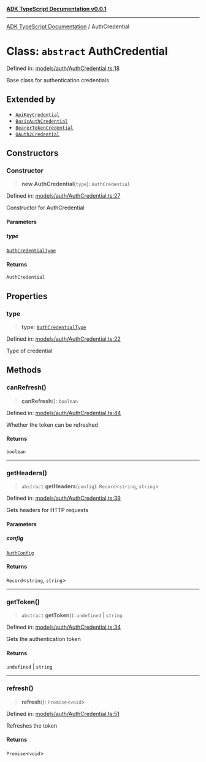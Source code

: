 [**ADK TypeScript Documentation v0.0.1**](../README.md)

***

[ADK TypeScript Documentation](../globals.md) / AuthCredential

# Class: `abstract` AuthCredential

Defined in: [models/auth/AuthCredential.ts:18](https://github.com/pontus-devoteam/adk-typescript/blob/debe65286edf8e899c3500f5b5966544d2447b8d/src/models/auth/AuthCredential.ts#L18)

Base class for authentication credentials

## Extended by

- [`ApiKeyCredential`](ApiKeyCredential.md)
- [`BasicAuthCredential`](BasicAuthCredential.md)
- [`BearerTokenCredential`](BearerTokenCredential.md)
- [`OAuth2Credential`](OAuth2Credential.md)

## Constructors

### Constructor

> **new AuthCredential**(`type`): `AuthCredential`

Defined in: [models/auth/AuthCredential.ts:27](https://github.com/pontus-devoteam/adk-typescript/blob/debe65286edf8e899c3500f5b5966544d2447b8d/src/models/auth/AuthCredential.ts#L27)

Constructor for AuthCredential

#### Parameters

##### type

[`AuthCredentialType`](../enumerations/AuthCredentialType.md)

#### Returns

`AuthCredential`

## Properties

### type

> **type**: [`AuthCredentialType`](../enumerations/AuthCredentialType.md)

Defined in: [models/auth/AuthCredential.ts:22](https://github.com/pontus-devoteam/adk-typescript/blob/debe65286edf8e899c3500f5b5966544d2447b8d/src/models/auth/AuthCredential.ts#L22)

Type of credential

## Methods

### canRefresh()

> **canRefresh**(): `boolean`

Defined in: [models/auth/AuthCredential.ts:44](https://github.com/pontus-devoteam/adk-typescript/blob/debe65286edf8e899c3500f5b5966544d2447b8d/src/models/auth/AuthCredential.ts#L44)

Whether the token can be refreshed

#### Returns

`boolean`

***

### getHeaders()

> `abstract` **getHeaders**(`config`): `Record`\<`string`, `string`\>

Defined in: [models/auth/AuthCredential.ts:39](https://github.com/pontus-devoteam/adk-typescript/blob/debe65286edf8e899c3500f5b5966544d2447b8d/src/models/auth/AuthCredential.ts#L39)

Gets headers for HTTP requests

#### Parameters

##### config

[`AuthConfig`](AuthConfig.md)

#### Returns

`Record`\<`string`, `string`\>

***

### getToken()

> `abstract` **getToken**(): `undefined` \| `string`

Defined in: [models/auth/AuthCredential.ts:34](https://github.com/pontus-devoteam/adk-typescript/blob/debe65286edf8e899c3500f5b5966544d2447b8d/src/models/auth/AuthCredential.ts#L34)

Gets the authentication token

#### Returns

`undefined` \| `string`

***

### refresh()

> **refresh**(): `Promise`\<`void`\>

Defined in: [models/auth/AuthCredential.ts:51](https://github.com/pontus-devoteam/adk-typescript/blob/debe65286edf8e899c3500f5b5966544d2447b8d/src/models/auth/AuthCredential.ts#L51)

Refreshes the token

#### Returns

`Promise`\<`void`\>
